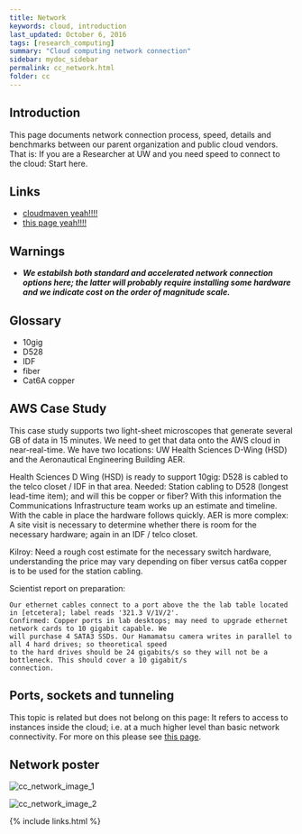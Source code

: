 ```yaml
---
title: Network 
keywords: cloud, introduction
last_updated: October 6, 2016
tags: [research_computing]
summary: "Cloud computing network connection"
sidebar: mydoc_sidebar
permalink: cc_network.html
folder: cc
---
```



## Introduction
This page documents network connection process, speed, details and benchmarks between our parent organization 
and public cloud vendors. That is: If you are a Researcher at UW and you need speed to connect to the cloud:
Start here. 


## Links
- [cloudmaven yeah!!!!](http://cloudmaven.org)
- [this page yeah!!!!](cc_network.html)


## Warnings
- ***We estabilsh both standard and accelerated network connection options here; the latter will probably
require installing some hardware and we indicate cost on the order of magnitude scale.***


## Glossary


- 10gig
- D528
- IDF
- fiber
- Cat6A copper


## AWS Case Study


This case study supports two light-sheet microscopes that generate several GB of data in 15 minutes. 
We need to get that data onto the AWS cloud in near-real-time. We have two locations: UW Health
Sciences D-Wing (HSD) and the Aeronautical Engineering Building AER.


Health Sciences D Wing (HSD) is ready to support 10gig: D528 is cabled to the telco closet / IDF in 
that area. Needed: Station cabling to D528 (longest lead-time item); and will this be copper or fiber?
With this information the Communications Infrastructure team works up an estimate and timeline. With
the cable in place the hardware follows quickly.  AER is more complex: A site visit is necessary to
determine whether there is room for the necessary hardware; again in an IDF / telco closet. 


Kilroy: Need a rough cost estimate for the necessary switch hardware, understanding the price 
may vary depending on fiber versus cat6a copper is to be used for the station cabling.  


Scientist report on preparation:


```
Our ethernet cables connect to a port above the the lab table located in [etcetera]; label reads '321.3 V/1V/2'.
Confirmed: Copper ports in lab desktops; may need to upgrade ethernet network cards to 10 gigabit capable. We 
will purchase 4 SATA3 SSDs. Our Hamamatsu camera writes in parallel to all 4 hard drives; so theoretical speed 
to the hard drives should be 24 gigabits/s so they will not be a bottleneck. This should cover a 10 gigabit/s 
connection.
```


## Ports, sockets and tunneling


This topic is related but does not belong on this page: It refers to access to instances inside the cloud; 
i.e. at a much higher level than basic network connectivity. For more on this please see [this page](cc_technical.html).


## Network poster


![cc_network_image_1](/documentation/images/cc/cc_network001.png)

![cc_network_image_2](/documentation/images/cc/cc_network002.png)


{% include links.html %}
